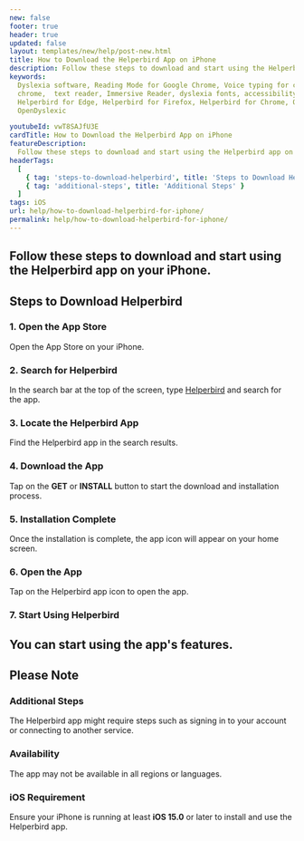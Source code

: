 ```yaml
---
new: false
footer: true
header: true
updated: false
layout: templates/new/help/post-new.html
title: How to Download the Helperbird App on iPhone
description: Follow these steps to download and start using the Helperbird app on your iPhone.
keywords:
  Dyslexia software, Reading Mode for Google Chrome, Voice typing for chrome, Text to speech for
  chrome,  text reader, Immersive Reader, dyslexia fonts, accessibility software, dyslexia software,
  Helperbird for Edge, Helperbird for Firefox, Helperbird for Chrome, Opendyslexic for Chrome,
  OpenDyslexic

youtubeId: vwT8SAJfU3E
cardTitle: How to Download the Helperbird App on iPhone
featureDescription:
  Follow these steps to download and start using the Helperbird app on your iPhone.
headerTags:
  [
    { tag: 'steps-to-download-helperbird', title: 'Steps to Download Helperbird' },
    { tag: 'additional-steps', title: 'Additional Steps' }
  ]
tags: iOS
url: help/how-to-download-helperbird-for-iphone/
permalink: help/how-to-download-helperbird-for-iphone/
---
```


## Follow these steps to download and start using the Helperbird app on your iPhone.

## Steps to Download Helperbird

### 1. Open the App Store

Open the App Store on your iPhone.

### 2. Search for Helperbird

In the search bar at the top of the screen, type
[Helperbird](https://apps.apple.com/us/app/helperbird-for-safari/id1589138053 'Helperbird for Safari link')
and search for the app.

### 3. Locate the Helperbird App

Find the Helperbird app in the search results.

### 4. Download the App

Tap on the **GET** or **INSTALL** button to start the download and installation process.

### 5. Installation Complete

Once the installation is complete, the app icon will appear on your home screen.

### 6. Open the App

Tap on the Helperbird app icon to open the app.

### 7. Start Using Helperbird

## You can start using the app's features.

## Please Note

### Additional Steps

The Helperbird app might require steps such as signing in to your account or connecting to another
service.

### Availability

The app may not be available in all regions or languages.

### iOS Requirement

Ensure your iPhone is running at least **iOS 15.0** or later to install and use the Helperbird app.
